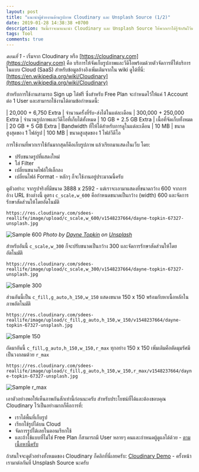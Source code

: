 ```yaml
---
layout: post
title: "แนะนำผู้ช่วยงานด้านรูปภาพ Cloudinary และ Unsplash Source (1/2)"
date: 2019-01-28 14:38:38 +0700
description: วันนี้เราจะมาแนะนำ Cloudinary และ Unsplash Source ให้พวกเราได้รู้จักกันไว้นะครับ
tags: Tool
comments: true
---
```

*ตอนที่ 1* - เริ่มจาก Cloudinary หรือ [https://cloudinary.com](https://cloudinary.com) คือ บริการให้จัดเก็บรูปภาพและวีดีโอพร้อมด้วยตัวจัดการที่ให้บริการในแบบ Cloud (SaaS) สำหรับข้อมูลอ้างอิงเพิ่มเติมจากใน wiki ดูได้ที่นี่: [https://en.wikipedia.org/wiki/Cloudinary](https://en.wikipedia.org/wiki/Cloudinary)

สำหรับการใช้งานสามารถ Sign up ได้ฟรี ซึ่งสำหรับ Free Plan จะกำหนดไว้ให้แค่ 1 Account ต่อ 1 User และสามารถใช้งานได้ตามข้อกำหนดนี้:

| 20,000 + 6,750 Extra | จำนวนครั้งที่รับ-ส่งได้ในแต่ละเดือน
| 300,000 + 250,000 Extra | จำนวนรูปภาพและวีดีโอที่เก็บได้ทั้งหมด
| 10 GB + 2.5 GB Extra | เนื้อที่จัดเก็บทั้งหมด
| 20 GB + 5 GB Extra | Bandwidth ที่ให้ได้สำหรับการดูในแต่ละเดือน
| 10 MB | ขนาดสูงสุดของ 1 ไฟล์รูป
| 100 MB | ขนาดสูงสุดของ 1 ไฟล์วีดีโอ

การใช้งานที่พวกเราใช้กันมากสุดก็คือเก็บรูปภาพ แล้วเรียกมาแสดงในเว็บ โดย:
- ปรับขนาดรูปที่แสดงใหม่
- ใส่ Filter
- เปลี่ยนขนาดไฟล์ให้เล็กลง
- เปลี่ยนไฟล์ Format - หลักๆ ก็จะใช้งานอยู่ประมาณนี้ครับ

ดูตัวอย่าง: จากรูปจริงที่มีขนาด 3888 x 2592  - แต่เราจะเอามาแสดงที่ขนาดกว้าง 600 จากการอ้าง URL ข้างล่างนี้ ดูตรง `c_scale,w_600` คือกำหนดขนาดเป็นกว้าง (width) 600 และจัดการรักษาสัดส่วนให้โดยอัตโนมัติ

`https://res.cloudinary.com/sdees-reallife/image/upload/c_scale,w_600/v1548237664/dayne-topkin-67327-unsplash.jpg`

![Sample 600](https://res.cloudinary.com/sdees-reallife/image/upload/c_scale,w_600/v1548237664/dayne-topkin-67327-unsplash.jpg)
*Photo by [Dayne Topkin](https://unsplash.com/@dtopkin1) on [Unsplash](https://unsplash.com/)*

สำหรับอันนี้ `c_scale,w_300` ก็จะปรับขนาดเป็นกว้าง 300 และจัดการรักษาสัดส่วนให้โดยอัตโนมัติ

`https://res.cloudinary.com/sdees-reallife/image/upload/c_scale,w_300/v1548237664/dayne-topkin-67327-unsplash.jpg`

![Sample 300](https://res.cloudinary.com/sdees-reallife/image/upload/c_scale,w_300/v1548237664/dayne-topkin-67327-unsplash.jpg)

ส่วนอันนี้เป็น `c_fill,g_auto,h_150,w_150` แสดงขนาด 150 x 150 พร้อมกับหาเนื้อหลักในภาพอัตโนมัติ

`https://res.cloudinary.com/sdees-reallife/image/upload/c_fill,g_auto,h_150,w_150/v1548237664/dayne-topkin-67327-unsplash.jpg`

![Sample 150](https://res.cloudinary.com/sdees-reallife/image/upload/c_fill,g_auto,h_150,w_150/v1548237664/dayne-topkin-67327-unsplash.jpg)

ถัดมาอันนี้ `c_fill,g_auto,h_150,w_150,r_max` ทุกอย่าง 150 x 150 เพิ่มเติมคือตัดมุมรัศมีเป็นวงกลมด้วย `r_max`

`https://res.cloudinary.com/sdees-reallife/image/upload/c_fill,g_auto,h_150,w_150,r_max/v1548237664/dayne-topkin-67327-unsplash.jpg`

![Sample r_max](https://res.cloudinary.com/sdees-reallife/image/upload/c_fill,g_auto,h_150,w_150,r_max/v1548237664/dayne-topkin-67327-unsplash.jpg)

เอาตัวอย่างพอให้เห็นภาพกันสักเท่านี้ก่อนนะครับ สำหรับประโยชน์ที่ได้และต้องขอบคุณ Cloudinary ไว้เป็นอย่างมากก็คือการที่:
- เราได้พื้นที่เก็บรูป
- เรียกใช้รูปได้บน Cloud
- จัดการรูปได้เลยในตอนเรียกใช้
- และถ้าใช้แบบที่ไม่ใช่ Free Plan ก็สามารถมี User หลายๆ คนและกำหนดผู้ดูแลได้ด้วย - [ตามเนื้อหานี้ครับ](https://support.cloudinary.com/hc/en-us/articles/202521652-Can-I-have-multiple-users-roles-for-my-account-)

ถ้าสนใจจะดูตัวอย่างทั้งหมดของ Cloudinary ก็คลิกที่นี่เลยครับ: [Cloudinary Demo](https://demo.cloudinary.com/) - ครั้งหน้าเรามาต่อกันที่ Unsplash Source นะครับ
